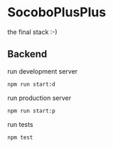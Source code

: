 # SocoboPlusPlus
the final stack :-)

## Backend
run development server
```bash
npm run start:d
```

run production server
```bash
npm run start:p
```

run tests
```bash
npm test
```
